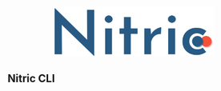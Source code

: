 <p align="center">
  <img height="100px" src="./logo.png" alt="Sublime's custom image"/>
</p>

## Nitric CLI

